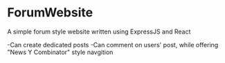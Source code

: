 # ForumWebsite 
A simple forum style website written using ExpressJS and React

-Can create dedicated posts 
-Can comment on users' post, while offering "News Y Combinator" style navgition
 
